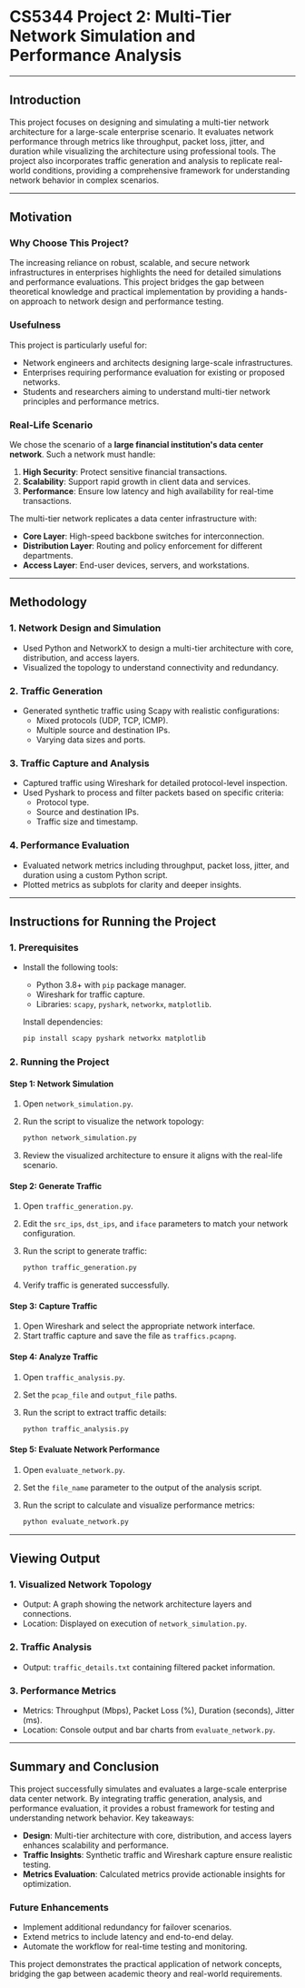 
# CS5344 Project 2: Multi-Tier Network Simulation and Performance Analysis

---

## Introduction

This project focuses on designing and simulating a multi-tier network architecture for a large-scale enterprise scenario. 
It evaluates network performance through metrics like throughput, packet loss, jitter, and duration while visualizing the 
architecture using professional tools. The project also incorporates traffic generation and analysis to replicate real-world 
conditions, providing a comprehensive framework for understanding network behavior in complex scenarios.

---

## Motivation

### Why Choose This Project?

The increasing reliance on robust, scalable, and secure network infrastructures in enterprises highlights the need for 
detailed simulations and performance evaluations. This project bridges the gap between theoretical knowledge and practical 
implementation by providing a hands-on approach to network design and performance testing.

### Usefulness

This project is particularly useful for:

- Network engineers and architects designing large-scale infrastructures.
- Enterprises requiring performance evaluation for existing or proposed networks.
- Students and researchers aiming to understand multi-tier network principles and performance metrics.

### Real-Life Scenario

We chose the scenario of a **large financial institution's data center network**. Such a network must handle:

1. **High Security**: Protect sensitive financial transactions.
2. **Scalability**: Support rapid growth in client data and services.
3. **Performance**: Ensure low latency and high availability for real-time transactions.

The multi-tier network replicates a data center infrastructure with:

- **Core Layer**: High-speed backbone switches for interconnection.
- **Distribution Layer**: Routing and policy enforcement for different departments.
- **Access Layer**: End-user devices, servers, and workstations.

---

## Methodology

### 1. Network Design and Simulation

- Used Python and NetworkX to design a multi-tier architecture with core, distribution, and access layers.
- Visualized the topology to understand connectivity and redundancy.

### 2. Traffic Generation

- Generated synthetic traffic using Scapy with realistic configurations:
  - Mixed protocols (UDP, TCP, ICMP).
  - Multiple source and destination IPs.
  - Varying data sizes and ports.

### 3. Traffic Capture and Analysis

- Captured traffic using Wireshark for detailed protocol-level inspection.
- Used Pyshark to process and filter packets based on specific criteria:
  - Protocol type.
  - Source and destination IPs.
  - Traffic size and timestamp.

### 4. Performance Evaluation

- Evaluated network metrics including throughput, packet loss, jitter, and duration using a custom Python script.
- Plotted metrics as subplots for clarity and deeper insights.

---

## Instructions for Running the Project

### 1. Prerequisites

- Install the following tools:
  - Python 3.8+ with `pip` package manager.
  - Wireshark for traffic capture.
  - Libraries: `scapy`, `pyshark`, `networkx`, `matplotlib`.

  Install dependencies:

  ```bash
  pip install scapy pyshark networkx matplotlib
  ```

### 2. Running the Project

#### Step 1: Network Simulation

1. Open `network_simulation.py`.
2. Run the script to visualize the network topology:

   ```bash
   python network_simulation.py
   ```

3. Review the visualized architecture to ensure it aligns with the real-life scenario.

#### Step 2: Generate Traffic

1. Open `traffic_generation.py`.
2. Edit the `src_ips`, `dst_ips`, and `iface` parameters to match your network configuration.
3. Run the script to generate traffic:

   ```bash
   python traffic_generation.py
   ```

4. Verify traffic is generated successfully.

#### Step 3: Capture Traffic

1. Open Wireshark and select the appropriate network interface.
2. Start traffic capture and save the file as `traffics.pcapng`.

#### Step 4: Analyze Traffic

1. Open `traffic_analysis.py`.
2. Set the `pcap_file` and `output_file` paths.
3. Run the script to extract traffic details:

   ```bash
   python traffic_analysis.py
   ```

#### Step 5: Evaluate Network Performance

1. Open `evaluate_network.py`.
2. Set the `file_name` parameter to the output of the analysis script.
3. Run the script to calculate and visualize performance metrics:

   ```bash
   python evaluate_network.py
   ```

---

## Viewing Output

### 1. Visualized Network Topology

- Output: A graph showing the network architecture layers and connections.
- Location: Displayed on execution of `network_simulation.py`.

### 2. Traffic Analysis

- Output: `traffic_details.txt` containing filtered packet information.

### 3. Performance Metrics

- Metrics: Throughput (Mbps), Packet Loss (%), Duration (seconds), Jitter (ms).
- Location: Console output and bar charts from `evaluate_network.py`.

---

## Summary and Conclusion

This project successfully simulates and evaluates a large-scale enterprise data center network. By integrating traffic generation,
analysis, and performance evaluation, it provides a robust framework for testing and understanding network behavior. Key takeaways:

- **Design**: Multi-tier architecture with core, distribution, and access layers enhances scalability and performance.
- **Traffic Insights**: Synthetic traffic and Wireshark capture ensure realistic testing.
- **Metrics Evaluation**: Calculated metrics provide actionable insights for optimization.

### Future Enhancements

- Implement additional redundancy for failover scenarios.
- Extend metrics to include latency and end-to-end delay.
- Automate the workflow for real-time testing and monitoring.

This project demonstrates the practical application of network concepts, bridging the gap between academic theory and real-world requirements.
